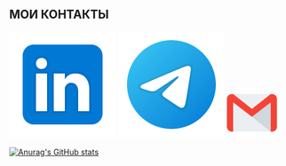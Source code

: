 ## МОИ КОНТАКТЫ
[<img src="./svg/Linkedin.svg">](https://www.linkedin.com/in/garartg/)
[<img src="./svg/telegram.svg">](https://t.me/gerarg)
[<img src="./svg/gmail.svg" width="90px" height="90px">](mailto:aptypob@mail.ru)

[![Anurag's GitHub stats](https://github-readme-stats.vercel.app/api?username=ecmek&theme=dark)](https://github.com/anuraghazra/github-readme-stats)
